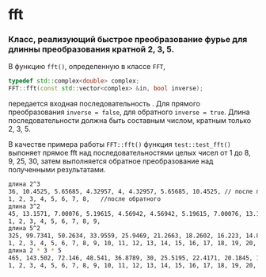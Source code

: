 # fft
### Класс, реализующий быстрое преобразование фурье для длинны преобразования кратной 2, 3, 5.

В функцию `fft()`, определенную в классе `FFT`,
```c++
typedef std::complex<double> complex;
FFT::fft(const std::vector<complex> &in, bool inverse);
```
передается входная последовательность .
Для прямого преобразования `inverse = false`, для обратного `inverse = true`. Длина последовательности должна быть составным числом, кратным только 2, 3, 5.

В качестве примера работы `FFT::fft()` функция `test::test_fft()` выпоняет прямое fft над последовательностями целых чисел от 1 до 8, 9, 25, 30, затем выполняется обратное преобразование над полученными результатами.
```bash
длина 2^3
36, 10.4525, 5.65685, 4.32957, 4, 4.32957, 5.65685, 10.4525, // после прямого fft (выводится модуль комплексного числа)
1, 2, 3, 4, 5, 6, 7, 8,   //после обратного
длина 3^2
45, 13.1571, 7.00076, 5.19615, 4.56942, 4.56942, 5.19615, 7.00076, 13.1571, 
1, 2, 3, 4, 5, 6, 7, 8, 9, 
длина 5^2
325, 99.7341, 50.2634, 33.9559, 25.9469, 21.2663, 18.2602, 16.223, 14.8047, 13.8148, 13.1433, 12.7254, 12.5247, 12.5247, 12.7254, 13.1433, 13.8148, 14.8047, 16.223, 18.2602, 21.2663, 25.9469, 33.9559, 50.2634, 99.7341, 
1, 2, 3, 4, 5, 6, 7, 8, 9, 10, 11, 12, 13, 14, 15, 16, 17, 18, 19, 20, 21, 22, 23, 24, 25, 
длина 2 * 3 * 5
465, 143.502, 72.146, 48.541, 36.8789, 30, 25.5195, 22.4171, 20.1845, 18.541, 17.3205, 16.4195, 15.7719, 15.3351, 15.0826, 15, 15.0826, 15.3351, 15.7719, 16.4195, 17.3205, 18.541, 20.1845, 22.4171, 25.5195, 30, 36.8789, 48.541, 72.146, 143.502
1, 2, 3, 4, 5, 6, 7, 8, 9, 10, 11, 12, 13, 14, 15, 16, 17, 18, 19, 20, 21, 22, 23, 24, 25, 26, 27, 28, 29, 30
```
